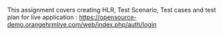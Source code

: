 This assignment covers creating HLR, Test Scenario, Test cases and test plan for live application : https://opensource-demo.orangehrmlive.com/web/index.php/auth/login
